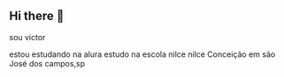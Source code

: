 ## Hi there 👋

sou victor

estou estudando na alura 
estudo na escola nilce nilce Conceição em são José dos campos,sp
